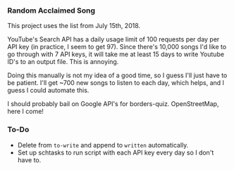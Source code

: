 ### Random Acclaimed Song

This project uses the list from July 15th, 2018.

YouTube's Search API has a daily usage limit of 100 requests per day per API key (in practice, I seem to get 97). Since there's 10,000 songs I'd like to go through with 7 API keys, it will take me at least 15 days to write Youtube ID's to an output file. This is annoying.

Doing this manually is not my idea of a good time, so I guess I'll just have to be patient. I'll get ~700 new songs to listen to each day, which helps, and I guess I could automate this.

I should probably bail on Google API's for borders-quiz. OpenStreetMap, here I come!

### To-Do

* Delete from `to-write` and append to `written` automatically.
* Set up schtasks to run script with each API key every day so I don't have to.
